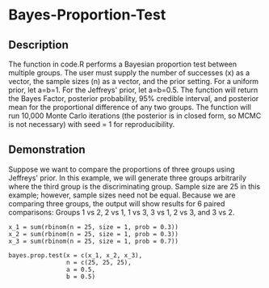 # Bayes-Proportion-Test
## Description
The function in code.R performs a Bayesian proportion test between multiple groups.  The user must supply the number of successes (x) as a vector, the sample sizes (n) as a vector, and the prior setting.  For a uniform prior, let a=b=1. For the Jeffreys' prior, let a=b=0.5. The function will return the Bayes Factor, posterior probability, 95% credible interval, and posterior mean for the proportional difference of any two groups.  The function will run 10,000 Monte Carlo iterations (the posterior is in closed form, so MCMC is not necessary) with seed = 1 for reproducibility.  

## Demonstration

Suppose we want to compare the proportions of three groups using Jeffreys' prior.  In this example, we will generate three groups arbitrarily where the third group is the discriminating group.  Sample size are 25 in this example; however, sample sizes need not be equal. Because we are comparing three groups, the output will show results for 6 paired comparisons: Groups 1 vs 2, 2 vs 1, 1 vs 3, 3 vs 1, 2 vs 3, and 3 vs 2.

```
x_1 = sum(rbinom(n = 25, size = 1, prob = 0.3))
x_2 = sum(rbinom(n = 25, size = 1, prob = 0.3))
x_3 = sum(rbinom(n = 25, size = 1, prob = 0.7))

bayes.prop.test(x = c(x_1, x_2, x_3),
                n = c(25, 25, 25),
                a = 0.5,
                b = 0.5)
```
